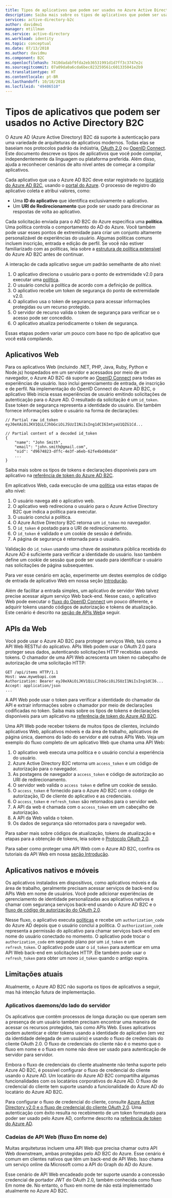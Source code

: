 ```yaml
---
title: Tipos de aplicativos que podem ser usados no Azure Active Directory B2C| Microsoft Docs
description: Saiba mais sobre os tipos de aplicativos que podem ser usados no Azure Active Directory B2C.
services: active-directory-b2c
author: davidmu1
manager: mtillman
ms.service: active-directory
ms.workload: identity
ms.topic: conceptual
ms.date: 07/13/2018
ms.author: davidmu
ms.component: B2C
ms.openlocfilehash: 7410dadabf9fda2eb36531991d1d7ff3c3747e2c
ms.sourcegitcommit: 07a09da0a6cda6bec823259561c601335041e2b9
ms.translationtype: HT
ms.contentlocale: pt-BR
ms.lasthandoff: 10/18/2018
ms.locfileid: "49406510"
---
```

# <a name="applications-types-that-can-be-used-in-active-directory-b2c"></a>Tipos de aplicativos que podem ser usados no Active Directory B2C

O Azure AD (Azure Active Directory) B2C dá suporte à autenticação para uma variedade de arquiteturas de aplicativos modernos. Todas elas se baseiam nos protocolos padrão da indústria, [OAuth 2.0](active-directory-b2c-reference-protocols.md) ou [OpenID Connect](active-directory-b2c-reference-protocols.md). Este documento descreve os tipos de aplicativos que você pode compilar, independentemente da linguagem ou plataforma preferida. Além disso, ajuda a reconhecer cenários de alto nível antes de começar a compilar aplicativos.

Cada aplicativo que usa o Azure AD B2C deve estar registrado no [locatário do Azure AD B2C](active-directory-b2c-get-started.md), usando o [portal do Azure](https://portal.azure.com/). O processo de registro do aplicativo coleta e atribui valores, como:

* Uma **ID do aplicativo** que identifica exclusivamente o aplicativo.
* Um **URI de Redirecionamento** que pode ser usado para direcionar as respostas de volta ao aplicativo.

Cada solicitação enviada para o AD B2C do Azure especifica uma **política**. Uma política controla o comportamento do AD do Azure. Você também pode usar esses pontos de extremidade para criar um conjunto altamente personalizável de experiências do usuário. Algumas políticas comuns incluem inscrição, entrada e edição de perfil. Se você não estiver familiarizado com as políticas, leia sobre a [estrutura de política extensível](active-directory-b2c-reference-policies.md) do Azure AD B2C antes de continuar.

A interação de cada aplicativo segue um padrão semelhante de alto nível:

1. O aplicativo direciona o usuário para o ponto de extremidade v2.0 para executar uma [política](active-directory-b2c-reference-policies.md).
2. O usuário conclui a política de acordo com a definição de política.
3. O aplicativo recebe um token de segurança do ponto de extremidade v2.0.
4. O aplicativo usa o token de segurança para acessar informações protegidas ou um recurso protegido.
5. O servidor de recurso valida o token de segurança para verificar se o acesso pode ser concedido.
6. O aplicativo atualiza periodicamente o token de segurança.

Essas etapas podem variar um pouco com base no tipo de aplicativo que você está compilando.

## <a name="web-applications"></a>Aplicativos Web

Para os aplicativos Web (incluindo .NET, PHP, Java, Ruby, Python e Node.js) hospedados em um servidor e acessados por meio de um navegador, o Azure AD B2C dá suporte ao [OpenID Connect](active-directory-b2c-reference-protocols.md) para todas as experiências de usuário. Isso inclui gerenciamento de entrada, de inscrição e de perfil. Na implementação do OpenID Connect do Azure AD B2C, o aplicativo Web inicia essas experiências de usuário emitindo solicitações de autenticação para o Azure AD. O resultado da solicitação é um `id_token`. Esse token de segurança representa a identidade do usuário. Ele também fornece informações sobre o usuário na forma de declarações:

```
// Partial raw id_token
eyJ0eXAiOiJKV1QiLCJhbGciOiJSUzI1NiIsIng1dCI6ImtyaU1QZG1Cd...

// Partial content of a decoded id_token
{
    "name": "John Smith",
    "email": "john.smith@gmail.com",
    "oid": "d9674823-dffc-4e3f-a6eb-62fe4bd48a58"
    ...
}
```

Saiba mais sobre os tipos de tokens e declarações disponíveis para um aplicativo na [referência de token do Azure AD B2C](active-directory-b2c-reference-tokens.md).

Em aplicativos Web, cada execução de uma [política](active-directory-b2c-reference-policies.md) usa estas etapas de alto nível:

1. O usuário navega até o aplicativo web.
2. O aplicativo web redireciona o usuário para o Azure Active Directory B2C que indica a política para executar.
3. O usuário conclui a política.
4. O Azure Active Directory B2C retorna um `id_token` no navegador.
5. O `id_token` é postado para o URI de redirecionamento.
6. O `id_token` é validado e um cookie de sessão é definido.
7. A página de segurança é retornada para o usuário.

Validação do `id_token` usando uma chave de assinatura pública recebida do Azure AD é suficiente para verificar a identidade do usuário. Isso também define um cookie de sessão que pode ser usado para identificar o usuário nas solicitações de página subsequentes.

Para ver esse cenário em ação, experimente um destes exemplos de código de entrada de aplicativo Web em nossa seção [Introdução](active-directory-b2c-overview.md).

Além de facilitar a entrada simples, um aplicativo de servidor Web talvez precise acessar algum serviço Web back-end. Nesse caso, o aplicativo Web pode executar o [fluxo do OpenID Connect](active-directory-b2c-reference-oidc.md) um pouco diferente, e adquirir tokens usando códigos de autorização e tokens de atualização. Este cenário é descrito na [seção de APIs Web](#web-apis)a seguir.

## <a name="web-apis"></a>APIs da Web

Você pode usar o Azure AD B2C para proteger serviços Web, tais como a API Web RESTful do aplicativo. APIs Web podem usar o OAuth 2.0 para proteger seus dados, autenticando solicitações HTTP recebidas usando tokens. O chamador de uma API Web acrescenta um token no cabeçalho de autorização de uma solicitação HTTP:

```
GET /api/items HTTP/1.1
Host: www.mywebapi.com
Authorization: Bearer eyJ0eXAiOiJKV1QiLCJhbGciOiJSUzI1NiIsIng1dCI6...
Accept: application/json
...
```

A API Web pode usar o token para verificar a identidade do chamador da API e extrair informações sobre o chamador por meio de declarações codificadas no token. Saiba mais sobre os tipos de tokens e declarações disponíveis para um aplicativo na [referência de token do Azure AD B2C](active-directory-b2c-reference-tokens.md).

Uma API Web pode receber tokens de muitos tipos de clientes, incluindo aplicativos Web, aplicativos móveis e da área de trabalho, aplicativos de página única, daemons do lado do servidor e até outras APIs Web. Veja um exemplo do fluxo completo de um aplicativo Web que chama uma API Web:

1. O aplicativo web executa uma política e o usuário conclui a experiência do usuário.
2. Azure Active Directory B2C retorna um `access_token` e um código de autorização para o navegador.
3. As postagens de navegador a `access_token` e código de autorização ao URI de redirecionamento.
4. O servidor web valida o `access token` e define um cookie de sessão.
5. O `access_token` é fornecido para o Azure AD B2C com o código de autorização, ID de cliente do aplicativo e as credenciais.
6. O `access_token` e `refresh_token` são retornados para o servidor web.
7. A API da web é chamada com o `access_token` em um cabeçalho de autorização.
8. A API da Web valida o token.
9. Os dados de segurança são retornados para o navegador web.

Para saber mais sobre códigos de atualização, tokens de atualização e etapas para a obtenção de tokens, leia sobre o [Protocolo OAuth 2.0](active-directory-b2c-reference-oauth-code.md).

Para saber como proteger uma API Web com o Azure AD B2C, confira os tutoriais da API Web em nossa [seção Introdução](active-directory-b2c-overview.md).

## <a name="mobile-and-native-applications"></a>Aplicativos nativos e móveis

Os aplicativos instalados em dispositivos, como aplicativos móveis e da área de trabalho, geralmente precisam acessar serviços de back-end ou APIs Web em nome de usuários. Você pode adicionar experiências de gerenciamento de identidade personalizadas aos aplicativos nativos e chamar com segurança serviços back-end usando o Azure AD B2C e o [fluxo de código de autorização do OAuth 2.0](active-directory-b2c-reference-oauth-code.md).  

Nesse fluxo, o aplicativo executa [políticas](active-directory-b2c-reference-policies.md) e recebe um `authorization_code` do Azure AD depois que o usuário conclui a política. O `authorization_code` representa a permissão do aplicativo para chamar serviços back-end em nome do usuário conectado no momento. O aplicativo pode trocar o `authorization_code` em segundo plano por um `id_token` e um `refresh_token`.  O aplicativo pode usar o `id_token` para autenticar em uma API Web back-end em solicitações HTTP. Ele também pode usar o `refresh_token` para obter um novo `id_token` quando o antigo expira.

## <a name="current-limitations"></a>Limitações atuais

Atualmente, o Azure AD B2C não suporta os tipos de aplicativos a seguir, mas há intenção futura de implementação. 

### <a name="daemonsserver-side-applications"></a>Aplicativos daemons/do lado do servidor

Os aplicativos que contêm processos de longa duração ou que operam sem a presença de um usuário também precisam encontrar uma maneira de acessar os recursos protegidos, tais como APIs Web. Esses aplicativos podem autenticar e obter tokens usando a identidade do aplicativo (em vez da identidade delegada de um usuário) e usando o fluxo de credenciais do cliente OAuth 2.0. O fluxo de credenciais do cliente não é o mesmo que o fluxo em nome e o fluxo em nome não deve ser usado para autenticação de servidor para servidor.

Embora o fluxo de credenciais do cliente atualmente não tenha suporte pelo Azure AD B2C, é possível configurar o fluxo de credencial do cliente usando o Azure AD. Um locatário do Azure AD B2C compartilha algumas funcionalidades com os locatários corporativos do Azure AD.  O fluxo de credencial do cliente tem suporte usando a funcionalidade do Azure AD do locatário do Azure AD B2C. 

Para configurar o fluxo de credencial do cliente, consulte [Azure Active Directory v2.0 e o fluxo de credencial do cliente OAuth 2.0](https://docs.microsoft.com/azure/active-directory/develop/active-directory-v2-protocols-oauth-client-creds). Uma autenticação com êxito resulta no recebimento de um token formatado para poder ser usado pelo Azure AD, conforme descrito na [referência de token do Azure AD](https://docs.microsoft.com/azure/active-directory/develop/active-directory-token-and-claims).


### <a name="web-api-chains-on-behalf-of-flow"></a>Cadeias de API Web (fluxo Em nome de)

Muitas arquiteturas incluem uma API Web que precisa chamar outra API Web downstream, ambas protegidas pelo AD B2C do Azure. Esse cenário é comum em clientes nativos que têm um back-end de API Web. Isso chama um serviço online da Microsoft como a API do Graph do AD do Azure.

Esse cenário de API Web encadeado pode ter suporte usando a concessão credencial de portador JWT do OAuth 2.0, também conhecida como fluxo Em nome de.  No entanto, o fluxo em nome de não está implementado atualmente no Azure AD B2C.
